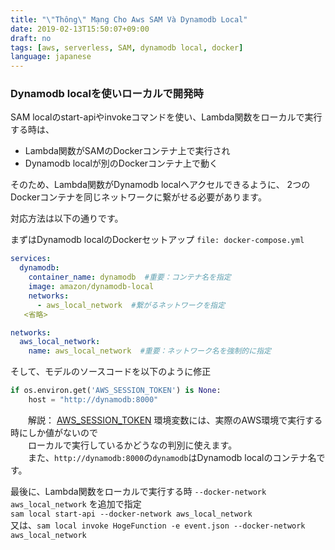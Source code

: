 ```yaml
---
title: "\"Thông\" Mạng Cho Aws SAM Và Dynamodb Local"
date: 2019-02-13T15:50:07+09:00
draft: no
tags: [aws, serverless, SAM, dynamodb local, docker]
language: japanese
---
```


### Dynamodb localを使いローカルで開発時
SAM localのstart-apiやinvokeコマンドを使い、Lambda関数をローカルで実行する時は、  
- Lambda関数がSAMのDockerコンテナ上で実行され
- Dynamodb localが別のDockerコンテナ上で動く

そのため、Lambda関数がDynamodb localへアクセルできるように、
2つのDockerコンテナを同じネットワークに繋がせる必要があります。

対応方法は以下の通りです。

まずはDynamodb localのDockerセットアップ `file: docker-compose.yml`
```yaml　
services:
  dynamodb:
    container_name: dynamodb  #重要：コンテナ名を指定
    image: amazon/dynamodb-local
    networks:
      - aws_local_network  #繋がるネットワークを指定
   <省略>

networks:
  aws_local_network:
    name: aws_local_network  #重要：ネットワーク名を強制的に指定
```
そして、モデルのソースコードを以下のように修正
```python
if os.environ.get('AWS_SESSION_TOKEN') is None:
    host = "http://dynamodb:8000"
```
　　解説： [AWS_SESSION_TOKEN](https://docs.aws.amazon.com/lambda/latest/dg/current-supported-versions.html) 環境変数には、実際のAWS環境で実行する時にしか値がないので  
　　ローカルで実行しているかどうなの判別に使えます。  
　　また、`http://dynamodb:8000`の`dynamodb`はDynamodb localのコンテナ名です。

最後に、Lambda関数をローカルで実行する時 `--docker-network aws_local_network` を追加で指定  
`sam local start-api --docker-network aws_local_network`  
又は、`sam local invoke HogeFunction -e event.json --docker-network aws_local_network`  
